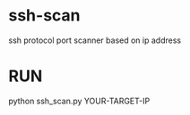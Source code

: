 # ssh-scan
ssh protocol port scanner based on ip address

# RUN
  python ssh_scan.py YOUR-TARGET-IP
